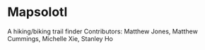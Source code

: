 # Mapsolotl
A hiking/biking trail finder
Contributors: Matthew Jones, Matthew Cummings, Michelle Xie, Stanley Ho
